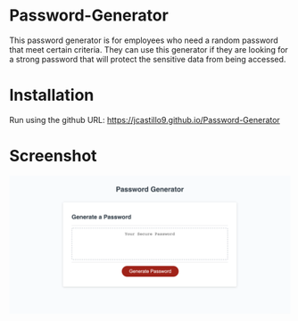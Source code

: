 # Password-Generator

This password generator is for employees who need a random password that meet certain criteria. They can use this generator if they are looking for a strong password that will protect the sensitive data from being accessed. 

# Installation

Run using the github URL: https://jcastillo9.github.io/Password-Generator

# Screenshot
<img src="./Assets/Images/screenshot.png" alt="website home page" class="screenshot"/>
